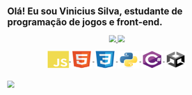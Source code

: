 ## Olá! Eu sou Vinicius Silva, estudante de programação de jogos e front-end.

<div align="center">
  <a href="https://github.com/ViniciusSouzaSilva">
  <img height="150em" src="https://github-readme-stats.vercel.app/api?username=ViniciusSouzaSilva&show_icons=true&theme=dark&include_all_commits=true&count_private=true"/>
  <img height="150em" src="https://github-readme-stats.vercel.app/api/top-langs/?username=ViniciusSouzaSilva&layout=compact&langs_count=7&theme=dark"/>
</div>
  
<div style="display: inline_block" align="center"><br>
  <img align="center" alt="Javascript" height="40" width="50" src="https://raw.githubusercontent.com/devicons/devicon/master/icons/javascript/javascript-plain.svg">
  <img align="center" alt="HTML" height="40" width="50" src="https://raw.githubusercontent.com/devicons/devicon/master/icons/html5/html5-original.svg">
  <img align="center" alt="CSS" height="40" width="50" src="https://raw.githubusercontent.com/devicons/devicon/master/icons/css3/css3-original.svg">
  <img align="center" alt="Python" height="40" width="50" src="https://raw.githubusercontent.com/devicons/devicon/master/icons/python/python-original.svg">
  <img align="center" alt="Csharp" height="40" width="50" src="https://raw.githubusercontent.com/devicons/devicon/master/icons/csharp/csharp-original.svg">
  <img align="center" alt="Unity" height="40" width="50" src="https://github.com/devicons/devicon/blob/master/icons/unity/unity-original.svg">
</div>
  
  ##
  
<div>
  <a href="https://www.linkedin.com/in/vin%C3%ADcius-souza-28b9101a1" target="_blank"><img src="https://img.shields.io/badge/LinkedIn-0077B5?style=for-the-badge&logo=linkedin&logoColor=white" target="_blank"></a>
</div>
